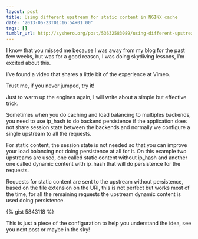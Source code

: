 ```yaml
---
layout: post
title: Using different upstream for static content in NGINX cache
date: '2013-06-23T01:16:54+01:00'
tags: []
tumblr_url: http://syshero.org/post/53632583089/using-different-upstream-for-static-content-in
---
```

I know that you missed me because I was away from my blog for the past few weeks, but was for a good reason, I was doing skydiving lessons, I’m excited about this.

I’ve found a video that shares a little bit of the experience at Vimeo.
<!--more-->
Trust me, if you never jumped, try it!

Just to warm up the engines again, I will write about a simple but effective trick.

Sometimes when you do caching and load balancing to multiples backends, you need to use ip_hash to do backend persistence if the application does not share session state between the backends and normally we configure a single upstream to all the requests.

For static content, the session state is not needed so that you can improve your load balancing not doing persistence at all for it.
On this example two upstreams are used, one called static content without ip_hash and another one called dynamic content with ip_hash that will do persistence for the requests.

Requests for static content are sent to the upstream without persistence, based on the file extension on the URI, this is not perfect but works most of the time, for all the remaining requests the upstream dynamic content is used doing persistence.

{% gist 5843118 %}

This is just a piece of the configuration to help you understand the idea, see you next post or maybe in the sky!
